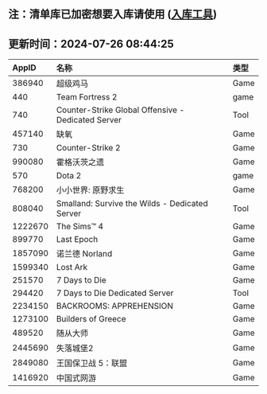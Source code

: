 ## 注：清单库已加密想要入库请使用 ([入库工具](https://github.com/BlankTMing/ManifestAutoUpdate/releases))

## 更新时间：2024-07-26 08:44:25
| AppID | 名称 | 类型  |
| :-------------------- | :----------------------------- | :----------- |
| 386940 | 超级鸡马| Game |
| 440 | Team Fortress 2| game |
| 740 | Counter-Strike Global Offensive - Dedicated Server| Tool |
| 457140 | 缺氧| Game |
| 730 | Counter-Strike 2| Game |
| 990080 | 霍格沃茨之遗| Game |
| 570 | Dota 2| game |
| 768200 | 小小世界: 原野求生| Game |
| 808040 | Smalland: Survive the Wilds - Dedicated Server| Tool |
| 1222670 | The Sims™ 4| Game |
| 899770 | Last Epoch| Game |
| 1857090 | 诺兰德 Norland| Game |
| 1599340 | Lost Ark| Game |
| 251570 | 7 Days to Die| Game |
| 294420 | 7 Days to Die Dedicated Server| Tool |
| 2234150 | BACKROOMS: APPREHENSION| Game |
| 1273100 | Builders of Greece| Game |
| 489520 | 随从大师| Game |
| 2445690 | 失落城堡2| Game |
| 2849080 | 王国保卫战 5：联盟| Game |
| 1416920 | 中国式网游| Game |
